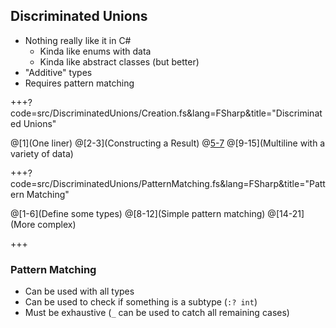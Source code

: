 ## Discriminated Unions

* Nothing really like it in C#
  * Kinda like enums with data
  * Kinda like abstract classes (but better)
* "Additive" types
* Requires pattern matching

+++?code=src/DiscriminatedUnions/Creation.fs&lang=FSharp&title="Discriminated Unions"

@[1](One liner)
@[2-3](Constructing a Result)
@[5-7](Generics)
@[9-15](Multiline with a variety of data)

+++?code=src/DiscriminatedUnions/PatternMatching.fs&lang=FSharp&title="Pattern Matching"

@[1-6](Define some types)
@[8-12](Simple pattern matching)
@[14-21](More complex)

+++

### Pattern Matching

* Can be used with all types
* Can be used to check if something is a subtype (`:? int`)
* Must be exhaustive (`_` can be used to catch all remaining cases)